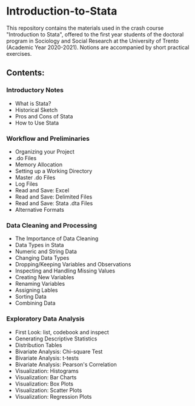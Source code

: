 # Introduction-to-Stata
This repository contains the materials used in the crash course "Introduction to Stata", offered to the first year students of the doctoral program in Sociology and Social Research at the University of Trento (Academic Year 2020-2021). Notions are accompanied by short practical exercises.

## Contents:

### Introductory Notes

- What is Stata?
- Historical Sketch
- Pros and Cons of Stata
- How to Use Stata

### Workflow and Preliminaries
- Organizing your Project
- .do Files
- Memory Allocation
- Setting up a Working Directory
- Master .do Files
- Log Files
- Read and Save: Excel
- Read and Save: Delimited Files
- Read and Save: Stata .dta Files
- Alternative Formats


### Data Cleaning and Processing
- The Importance of Data Cleaning
- Data Types in Stata
- Numeric and String Data
- Changing Data Types
- Dropping/Keeping Variables and Observations
- Inspecting and Handling Missing Values
- Creating New Variables
- Renaming Variables
- Assigning Lables
- Sorting Data
- Combining Data



### Exploratory Data Analysis
- First Look: list, codebook and inspect
- Generating Descriptive Statistics
- Distribution Tables
- Bivariate Analysis: Chi-square Test
- Bivariate Analysis: t-tests
- Bivariate Analysis: Pearson's Correlation
- Visualization: Histograms
- Visualization: Bar Charts
- Visualization: Box Plots
- Visualization: Scatter Plots
- Visualization: Regression Plots


